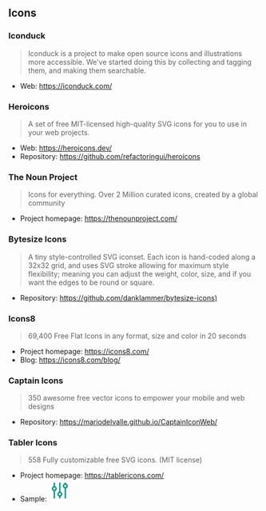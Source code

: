## Icons

### Iconduck

> Iconduck is a project to make open source icons and illustrations more
> accessible. We've started doing this by collecting and tagging them, and
> making them searchable.

- Web: <https://iconduck.com/>


### Heroicons

> A set of free MIT-licensed high-quality SVG icons for you to use in your web
> projects.

- Web: <https://heroicons.dev/>
- Repository: <https://github.com/refactoringui/heroicons>


### The Noun Project

> Icons for everything. Over 2 Million curated icons, created by a global
> community

- Project homepage: <https://thenounproject.com/>


### Bytesize Icons

> A tiny style-controlled SVG iconset. Each icon is hand-coded along a 32x32
> grid, and uses SVG stroke allowing for maximum style flexibility; meaning you
> can adjust the weight, color, size, and if you want the edges to be round or
> square.

- Repository: <https://github.com/danklammer/bytesize-icons)>


### Icons8
  
> 69,400 Free Flat Icons in any format, size and color in 20 seconds

- Project homepage: <https://icons8.com/>
- Blog: <https://icons8.com/blog/>


### Captain Icons

> 350 awesome free vector icons to empower your mobile and web designs

- Repository: <https://mariodelvalle.github.io/CaptainIconWeb/>

### Tabler Icons

> 558 Fully customizable free SVG icons. (MIT license)

- Project homepage: <https://tablericons.com/>
- Sample: <svg xmlns="http://www.w3.org/2000/svg" class="icon icon-tabler icon-tabler-adjustments" width="44" height="44" viewBox="0 0 24 24" stroke-width="1.5" stroke="#009688" fill="none" stroke-linecap="round" stroke-linejoin="round">
  <path stroke="none" d="M0 0h24v24H0z"/>
  <circle cx="6" cy="10" r="2" />
  <line x1="6" y1="4" x2="6" y2="8" />
  <line x1="6" y1="12" x2="6" y2="20" />
  <circle cx="12" cy="16" r="2" />
  <line x1="12" y1="4" x2="12" y2="14" />
  <line x1="12" y1="18" x2="12" y2="20" />
  <circle cx="18" cy="7" r="2" />
  <line x1="18" y1="4" x2="18" y2="5" />
  <line x1="18" y1="9" x2="18" y2="20" />
</svg>
